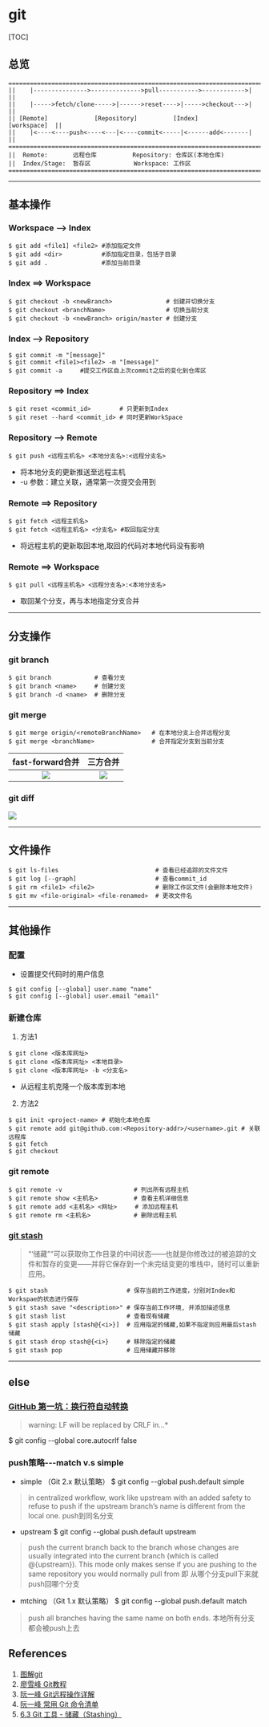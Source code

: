 # git

[TOC]

## 总览
```
=============================================================================
||    |--------------->-------------->pull----------->------------>|       ||
||    |----->fetch/clone----->|------>reset---->|----->checkout--->|       ||
|| [Remote]             [Repository]          [Index]         [workspace]  ||
||    |<----<----push<----<---|<----commit<-----|<------add<-------|       ||
===========================================================================||
||	Remote:       远程仓库          Repository: 仓库区(本地仓库)        
||  Index/Stage:  暂存区            Workspace: 工作区                     
=============================================================================
```

---
## 基本操作

### Workspace --> Index 
``` shell
$ git add <file1] <file2> #添加指定文件
$ git add <dir>           #添加指定目录，包括子目录
$ git add .               #添加当前目录
```

### Index ==> Workspace
```shell
$ git checkout -b <newBranch>               # 创建并切换分支
$ git checkout <branchName>                 # 切换当前分支
$ git checkout -b <newBranch> origin/master # 创建分支
```

### Index --> Repository
```shell
$ git commit -m "[message]"
$ git commit <file1><file2> -m "[message]"
$ git commit -a     #提交工作区自上次commit之后的变化到仓库区
```

### Repository ==> Index
```shell
$ git reset <commit_id>        # 只更新到Index
$ git reset --hard <commit_id> # 同时更新WorkSpace
```

### Repository --> Remote
``` shell
$ git push <远程主机名> <本地分支名>:<远程分支名> 
```
* 将本地分支的更新推送至远程主机
* -u 参数：建立关联，通常第一次提交会用到

### Remote ==> Repository
```shell
$ git fetch <远程主机名>
$ git fetch <远程主机名> <分支名> #取回指定分支
```
* 将远程主机的更新取回本地,取回的代码对本地代码没有影响

### Remote ==> Workspace
```shell
$ git pull <远程主机名> <远程分支名>:<本地分支名>
```
* 取回某个分支，再与本地指定分支合并

---
## 分支操作

### git branch
```shell
$ git branch            # 查看分支
$ git branch <name>     # 创建分支
$ git branch -d <name>  # 删除分支
```

### git merge
```shell
$ git merge origin/<remoteBranchName>   # 在本地分支上合并远程分支
$ git merge <branchName>                # 合并指定分支到当前分支
```

|      fast-forward合并      |           三方合并            |
| :----------------------: | :-----------------------: |
| ![](./img/merge-lin.png) | ![](./img/merge-3way.png) |


### git diff
![](./img/diff.png)

---
## 文件操作
``` shell
$ git ls-files                           # 查看已经追踪的文件文件
$ git log [--graph]                      # 查看commit_id
$ git rm <file1> <file2>                 # 删除工作区文件(会删除本地文件)
$ git mv <file-original> <file-renamed>  # 更改文件名
```

---
## 其他操作
### 配置
* 设置提交代码时的用户信息
```shell
$ git config [--global] user.name "name"
$ git config [--global] user.email "email"
```

### 新建仓库
1. 方法1
``` shell
$ git clone <版本库网址>
$ git clone <版本库网址> <本地目录>
$ git clone <版本库网址> -b <分支名>
```
* 从远程主机克隆一个版本库到本地

2. 方法2
```shell
$ git init <project-name> # 初始化本地仓库
$ git remote add git@github.com:<Repository-addr>/<username>.git # 关联远程库
$ git fetch 
$ git checkout 
```

### git remote
```shell
$ git remote -v                    # 列出所有远程主机
$ git remote show <主机名>          # 查看主机详细信息
$ git remote add <主机名> <网址>     # 添加远程主机
$ git remote rm <主机名>            # 删除远程主机
```

### [git stash](https://git-scm.com/book/zh/v1/Git-%E5%B7%A5%E5%85%B7-%E5%82%A8%E8%97%8F%EF%BC%88Stashing%EF%BC%89)
> “‘储藏”“可以获取你工作目录的中间状态——也就是你修改过的被追踪的文件和暂存的变更——并将它保存到一个未完结变更的堆栈中，随时可以重新应用。

```shell
$ git stash                      # 保存当前的工作进度，分别对Index和Workspae的状态进行保存
$ git stash save "<description>" # 保存当前工作环境, 并添加描述信息
$ git stash list                 # 查看现有储藏
$ git stash apply [stash@{<i>}]  # 应用指定的储藏,如果不指定则应用最后stash储藏
$ git stash drop stash@{<i>}     # 移除指定的储藏
$ git stash pop                  # 应用储藏并移除
```

---
## else
### [GitHub 第一坑：换行符自动转换](https://github.com/cssmagic/blog/issues/22 )
> warning: LF will be replaced by CRLF in...*

$ git config --global core.autocrlf false

### push策略---match v.s simple 
* simple （Git 2.x 默认策略）
  $ git config --global push.default simple
> in centralized workflow, work like upstream with an added safety to refuse to push if the upstream branch’s name is different from the local one.
> push到同名分支

* upstream 
  $ git config --global push.default upstream
> push the current branch back to the branch whose changes are usually integrated into the current branch (which is called @{upstream}). This mode only makes sense if you are pushing to the same repository you would normally pull from
> 即 从哪个分支pull下来就push回哪个分支 

* mtching （Git 1.x 默认策略）
  $ git config --global push.default match
> push all branches having the same name on both ends.
> 本地所有分支都会被push上去



## References

1. [图解git]( https://marklodato.github.io/visual-git-guide/index-zh-cn.html )
2. [廖雪峰 Git教程]( http://www.liaoxuefeng.com/wiki/0013739516305929606dd18361248578c67b8067c8c017b000/ )
3. [阮一峰 Git远程操作详解]( http://www.ruanyifeng.com/blog/2014/06/git_remote.html )
4. [阮一峰 常用 Git 命令清单]( http://www.ruanyifeng.com/blog/2015/12/git-cheat-sheet.html ) 
5. [6.3 Git 工具 - 储藏（Stashing）]( https://git-scm.com/book/zh/v1/Git-%E5%B7%A5%E5%85%B7-%E5%82%A8%E8%97%8F%EF%BC%88Stashing%EF%BC%89 )
